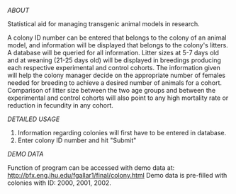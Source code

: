 *ABOUT*

Statistical aid for managing transgenic animal models in research.  

A colony ID number can be entered that belongs to the colony of an animal model, and information will be displayed that belongs to the colony's litters.  A database will be queried for all information.  Litter sizes at 5-7 days old and at weaning (21-25 days old) will be displayed in breedings producing each respective experimental and control cohorts. The information given will help the colony manager decide on the appropriate number of females needed for breeding to achieve a desired number of animals for a cohort.  Comparison of litter size between the two age groups and between the experimental and control cohorts will also point to any high mortality rate or reduction in fecundity in any cohort.

*DETAILED USAGE*

1.  Information regarding colonies will first have to be entered in database.  
2.  Enter colony ID number and hit "Submit"

*DEMO DATA*

Function of program can be accessed with demo data at: http://bfx.eng.jhu.edu/fgallar1/final/colony.html
Demo data is pre-filled with colonies with ID: 2000, 2001, 2002.  
